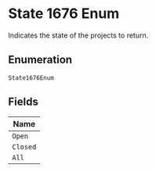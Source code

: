 
# State 1676 Enum

Indicates the state of the projects to return.

## Enumeration

`State1676Enum`

## Fields

| Name |
|  --- |
| `Open` |
| `Closed` |
| `All` |

